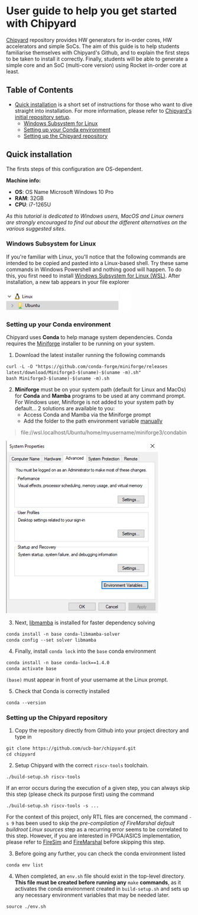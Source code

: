 
# User guide to help you get started with Chipyard

[Chipyard](https://github.com/ucb-bar/chipyard) repository provides HW generators for in-order cores, HW accelerators and simple SoCs.
The aim of this guide is to help students familiarise themselves with Chipyard's Github, and to explain the first steps to be taken to install it correctly.
Finally, students will be able to generate a simple core and an SoC (multi-core version) using Rocket in-order core at least.

## Table of Contents

- [Quick installation](#quick-installation) is a short set of instructions for those who want to dive straight into installation. For more information, please refer to [Chipyard's initial repository setup](https://chipyard.readthedocs.io/en/stable/Chipyard-Basics/Initial-Repo-Setup.html).
  * [Windows Subsystem for Linux](#windows-subsystem-for-linux)
  * [Setting up your Conda environment](#setting-up-your-conda-environment)
  * [Setting up the Chipyard repository](#setting-up-the-chipyard-repository)

## Quick installation

The firsts steps of this configuration are OS-dependent.

**Machine info:**
  - **OS**: OS Name	Microsoft Windows 10 Pro
  - **RAM**: 32GB
  - **CPU**: i7-1265U

*As this tutorial is dedicated to Windows users, MacOS and Linux owners are strongly encouraged to find out about the different alternatives on the various suggested sites*.


### Windows Subsystem for Linux

If you're familiar with Linux, you'll notice that the following commands are intended to be copied and pasted into a Linux-based shell.
Try these same commands in Windows Powershell and nothing good will happen.
To do this, you first need to install [Windows Subsystem for Linux (WSL)](https://learn.microsoft.com/en-us/windows/wsl/install).
After installation, a new tab appears in your file explorer

![ubuntu](./screenshots/Screenshot%202024-04-29%20162355.png)


### Setting up your Conda environment

Chipyard uses **Conda** to help manage system dependencies.
Conda requires the [Miniforge](https://github.com/conda-forge/miniforge/?tab=readme-ov-file#download) installer to be running on your system.

1. Download the latest installer running the following commands 
```shell
curl -L -O "https://github.com/conda-forge/miniforge/releases latest/download/Miniforge3-$(uname)-$(uname -m).sh"
bash Miniforge3-$(uname)-$(uname -m).sh
```

2. **Miniforge** must be on your system path (default for Linux and MacOs) for **Conda** and **Mamba** programs to be used at any command prompt.
For Windows user, Miniforge is not added to your system path by default... 2 solutions are available to you:
    - Access Conda and Mamba via the Miniforge prompt
    - Add the folder to the path environment variable [manually](https://learn.microsoft.com/en-us/previous-versions/office/developer/sharepoint-2010/ee537574(v=office.14)#to-add-a-path-to-the-path-environment-variable)

  > file://wsl.localhost/Ubuntu/home/myusername/miniforge3/condabin

  ![path Miniforge](./screenshots/Screenshot%202024-04-29%20173310.png)

3. Next, [libmamba](https://www.anaconda.com/blog/a-faster-conda-for-a-growing-community) is installed for faster dependency solving
```shell
conda install -n base conda-libmamba-solver
conda config --set solver libmamba
```

4. Finally, install ```conda lock``` into the ```base``` conda environment
```shell
conda install -n base conda-lock==1.4.0
conda activate base
```

```(base)``` must appear in front of your username at the Linux prompt.

5. Check that Conda is correctly installed
```shell
conda --version
```

### Setting up the Chipyard repository

1. Copy the repository directly from Github into your project directory and type in
```shell
git clone https://github.com/ucb-bar/chipyard.git
cd chipyard
```

2. Setup Chipyard with the correct ```riscv-tools``` toolchain.
```shell
./build-setup.sh riscv-tools 
```
If an error occurs during the execution of a given step, you can always skip this step (please check its purpose first) using the command
```shell
./build-setup.sh riscv-tools -s ...
```
 For the context of this project, only RTL files are concerned, the command ``-s 9`` has been used to skip the *pre-compilation of FireMarshal default buildroot Linux sources* step as a recurring error seems to be correlated to this step.
However, if you are interested in FPGA/ASICS implementation, please refer to [FireSim](https://chipyard.readthedocs.io/en/stable/Simulation/FPGA-Accelerated-Simulation.html#firesim) and [FireMarshal](https://chipyard.readthedocs.io/en/stable/Software/FireMarshal.html) before skipping this step.

3. Before going any further, you can check the conda environment listed
```shell
conda env list
```

4. When completed, an ```env.sh``` file should exist in the top-level directory.
**This file must be created before running any** ```make``` **commands**, as it activates the conda environment created in ```build-setup.sh``` and sets up any necessary environment variables that may be needed later.
```shell
source ./env.sh
```